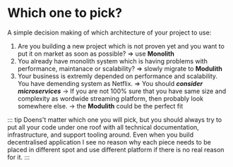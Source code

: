 # Which one to pick?

A simple decision making of which architecture of your project to use:

1. Are you building a new project which is not proven yet and you want to put it on market as soon as possible? => use **Monolith**
2. You already have monolith system which is having problems with performance, maintanace or scalability? => slowly migrate to **Modulith**
3. Your business is extremly depended on performance and scalability. You have demending system as Netflix. => You should ***consider microservices*** -> If you are not 100% sure that you have same size and complexity as wordwide streaming platform, then probably look somewhere else. -> the **Modulith** could be the perfect fit

::: tip
Doens't matter which one you will pick, but you should always try to put all your code under one roof with all technical documentation, infrastructure, and support tooling around. Even when you build decentralised application I see no reason why each piece needs to be placed in different spot and use different platform if there is no real reason for it.
:::